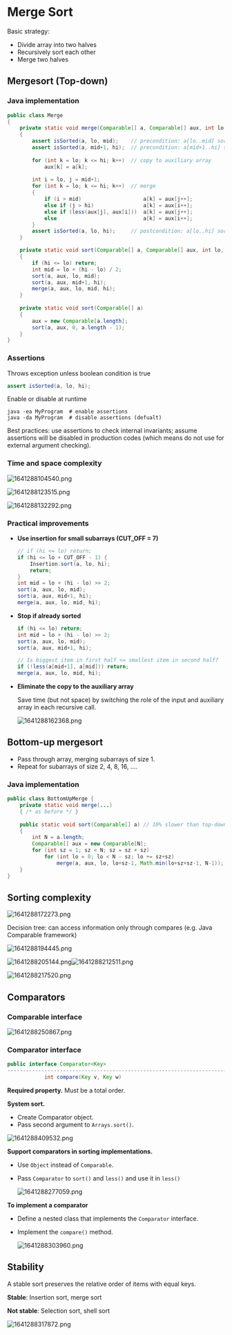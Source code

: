 # Merge Sort

Basic strategy:

- Divide array into two halves
- Recursively sort each other
- Merge two halves

## Mergesort (Top-down)

### Java implementation

```java
public class Merge
{
	private static void merge(Comparable[] a, Comparable[] aux, int lo, int mid, int hi)
	{
   		assert isSorted(a, lo, mid);	// precondition: a[lo..mid] sorted
    	assert isSorted(a, mid+1, hi);	// precondition: a[mid+1..hi] sorted
  
    	for (int k = lo; k <= hi; k++)	// copy to auxiliary array
        	aux[k] = a[k];
  
    	int i = lo, j = mid+1;
    	for (int k = lo; k <= hi; k++)	// merge
    	{
        	if (i > mid)					a[k] = aux[j++];
        	else if (j > hi)				a[k] = aux[i++];
        	else if (less(aux[j], aux[i]))	a[k] = aux[j++];
        	else							a[k] = aux[i++];
    	}
    	assert isSorted(a, lo, hi);		// postcondition: a[lo..hi] sorted
	}

	private static void sort(Comparable[] a, Comparable[] aux, int lo, int hi)
    {
        if (hi <= lo) return;
        int mid = lo + (hi - lo) / 2;
        sort(a, aux, lo, mid);
        sort(a, aux, mid+1, hi);
        merge(a, aux, lo, mid, hi);
    }
  
    private static void sort(Comparable[] a)
    {
        aux = new Comparable[a.length];
        sort(a, aux, 0, a.length - 1);
    }
}
```

### Assertions

Throws exception unless boolean condition is true

```java
assert isSorted(a, lo, hi);
```

Enable or disable at runtime

```shell
java -ea MyProgram	# enable assertions
java -da MyProgram	# disable assertions (defualt)
```

Best practices: use assertions to check internal invariants; assume assertions will be disabled in production codes (which means do not use for external argument checking).

### Time and space complexity

![1641288104540.png](image/MergeSort/1641288104540.png)

![1641288123515.png](image/MergeSort/1641288123515.png)

![1641288132292.png](image/MergeSort/1641288132292.png)

### Practical improvements

- **Use insertion for small subarrays (CUT_OFF = 7)**

  ```Java
  // if (hi <= lo) return;
  if (hi <= lo + CUT_OFF - 1) {
      Insertion.sort(a, lo, hi);
      return;
  }
  int mid = lo + (hi - lo) >> 2;
  sort(a, aux, lo, mid);
  sort(a, aux, mid+1, hi);
  merge(a, aux, lo, mid, hi);
  ```
- **Stop if already sorted**

  ```Java
  if (hi <= lo) return;
  int mid = lo + (hi - lo) >> 2;
  sort(a, aux, lo, mid);
  sort(a, aux, mid+1, hi);

  // Is biggest item in first half <= smallest item in second half? 
  if (!less(a[mid+1], a[mid])) return;
  merge(a, aux, lo, mid, hi);
  ```
- **Eliminate the copy to the auxiliary array**

  Save time (but not space) by switching the role of the input and auxiliary array in each recursive call.

  ![1641288162368.png](image/MergeSort/1641288162368.png)

## Bottom-up mergesort

- Pass through array, merging subarrays of size 1.
- Repeat for subarrays of size 2, 4, 8, 16, ....

### Java implementation

```Java
public class BottomUpMerge {
    private static void merge(...)
    { /* as before */ }
  
    public static void sort(Comparable[] a)	// 10% slower than top-down
    {
        int N = a.length;
        Comparable[] aux = new Comparable[N];
        for (int sz = 1; sz < N; sz = sz + sz)
            for (int lo = 0; lo < N - sz; lo += sz+sz)
                merge(a, aux, lo, lo+sz-1, Math.min(lo+sz+sz-1, N-1));
    }
}
```

## Sorting complexity

![1641288172273.png](image/MergeSort/1641288172273.png)

Decision tree: can access information only through compares (e.g. Java Comparable framework)

![1641288194445.png](image/MergeSort/1641288194445.png)

![1641288205144.png](image/MergeSort/1641288205144.png)![1641288212511.png](image/MergeSort/1641288212511.png)

![1641288217520.png](image/MergeSort/1641288217520.png)

## Comparators

### Comparable interface

![1641288250867.png](image/MergeSort/1641288250867.png)

### Comparator interface

```Java
public interface Comparator<Key>
-----------------------------------------------------------------------
			int compare(Key v, Key w)
```

**Required property.** Must be a total order.

**System sort.**

- Create Comparator object.
- Pass second argument to ``Arrays.sort()``.

![1641288409532.png](image/MergeSort/1641288409532.png)

**Support comparators in sorting implementations.**

- Use ``Object`` instead of ``Comparable``.
- Pass ``Comparator`` to ``sort()`` and ``less()`` and use it in ``less()``

  ![1641288277059.png](image/MergeSort/1641288277059.png)

**To implement a comparator**

- Define a nested class that implements the ``Comparator`` interface.
- Implement the ``compare()`` method.

  ![1641288303960.png](image/MergeSort/1641288303960.png)

## Stability

A stable sort preserves the relative order of items with equal keys.

**Stable**: Insertion sort, merge sort

**Not stable**: Selection sort, shell sort

![1641288317872.png](image/MergeSort/1641288317872.png)
